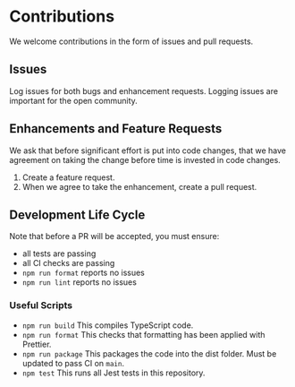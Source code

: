 # Contributions

We welcome contributions in the form of issues and pull requests.

## Issues

Log issues for both bugs and enhancement requests.  Logging issues are important for the open community.

## Enhancements and Feature Requests

We ask that before significant effort is put into code changes, that we have agreement on taking the change before time is invested in code changes.

1. Create a feature request.
2. When we agree to take the enhancement, create a pull request.

## Development Life Cycle

Note that before a PR will be accepted, you must ensure:

- all tests are passing
- all CI checks are passing
- `npm run format` reports no issues
- `npm run lint` reports no issues

### Useful Scripts

- `npm run build` This compiles TypeScript code.
- `npm run format` This checks that formatting has been applied with Prettier.
- `npm run package` This packages the code into the dist folder. Must be updated to pass CI on `main`.
- `npm test` This runs all Jest tests in this repository.
